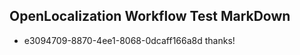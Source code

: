 ## OpenLocalization Workflow Test MarkDown
* e3094709-8870-4ee1-8068-0dcaff166a8d thanks!

<!--HONumber=Sep16_HO2-->


